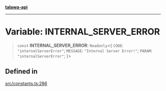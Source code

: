 [**talawa-api**](../../README.md)

***

# Variable: INTERNAL\_SERVER\_ERROR

> `const` **INTERNAL\_SERVER\_ERROR**: `Readonly`\<\{ `CODE`: `"internalServerError"`; `MESSAGE`: `"Internal Server Error!"`; `PARAM`: `"internalServerError"`; \}\>

## Defined in

[src/constants.ts:286](https://github.com/Suyash878/talawa-api/blob/e4413cec641a837926071678fed3c7f67234e31e/src/constants.ts#L286)
